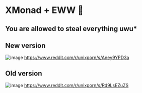 # XMonad + EWW 🌸

## You are allowed to steal everything uwu*

## New version

![image](https://github.com/Tail-R/xmonad_eww_dotfiles/assets/132870183/95fea5d7-28c2-442e-af79-25a2f5a93587)
https://www.reddit.com/r/unixporn/s/Aney9YPD3a

## Old version

![image](https://github.com/Tail-R/xmonad_eww_dotfiles/assets/132870183/ce5286a3-2f4f-40b4-8d9b-c4d8c13d342c)
https://www.reddit.com/r/unixporn/s/Rd9LsEZuZS
